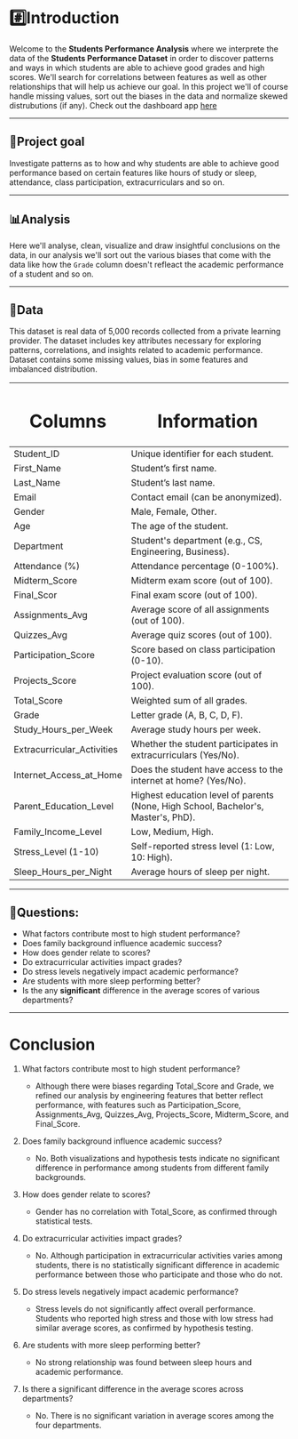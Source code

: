 # #️⃣Introduction
Welcome to the **Students Performance Analysis** where we interprete the data of the **Students Performance Dataset** in order to discover patterns and ways in which students are able to achieve good grades and high scores. We'll search for correlations between features as well as other relationships that will help us achieve our goal. In this project we'll of course handle missing values, sort out the biases in the data and normalize skewed distrubutions (if any). Check out the dashboard app [here](https://google.com)

-------------------------
## 🎯Project goal
Investigate patterns as to how and why students are able to achieve good performance based on certain features like hours of study or sleep, attendance, class participation, extracurriculars and so on.

-------------------------
## 📊Analysis
Here we'll analyse, clean, visualize and draw insightful conclusions on the data, in our analysis we'll sort out the various biases that come with the data like how the `Grade` column doesn't refleact the academic performance of a student and so on.

-------------------------
## 💾Data
This dataset is real data of 5,000 records collected from a private learning provider.
The dataset includes key attributes necessary for exploring patterns, correlations, and insights related to academic performance. Dataset contains some missing values, bias in some features and imbalanced distribution.


| <h1>Columns</h1>              |   <h1>Information</h1>                 |
| -----------                   | -----------------                      |
| Student_ID                    |     Unique identifier for each student.|
| First_Name                    |     Student’s first name.              
| Last_Name                     |     Student’s last name.
| Email                         |     Contact email (can be anonymized).
| Gender                        |     Male, Female, Other.
| Age                           |     The age of the student.
| Department                    |     Student's department (e.g., CS, Engineering, Business).
| Attendance (%)                |     Attendance percentage (0-100%).
| Midterm_Score                 |     Midterm exam score (out of 100).
| Final_Scor                    |     Final exam score (out of 100).
| Assignments_Avg               |     Average score of all assignments (out of 100).
| Quizzes_Avg                   |     Average quiz scores (out of 100).
| Participation_Score           |     Score based on class participation (0-10).
| Projects_Score                |     Project evaluation score (out of 100).
| Total_Score                   |     Weighted sum of all grades.
| Grade                         |     Letter grade (A, B, C, D, F).
| Study_Hours_per_Week          |     Average study hours per week.
| Extracurricular_Activities    |     Whether the student participates in extracurriculars (Yes/No).
| Internet_Access_at_Home       |     Does the student have access to the internet at home? (Yes/No).
| Parent_Education_Level        |     Highest education level of parents (None, High School, Bachelor's, Master's, PhD).
| Family_Income_Level           |     Low, Medium, High.
| Stress_Level (1-10)           |     Self-reported stress level (1: Low, 10: High).
| Sleep_Hours_per_Night         |     Average hours of sleep per night.



-------------------------------------
## 🤔Questions:
- What factors contribute most to high student performance?
- Does family background influence academic success?
- How does gender relate to scores?
- Do extracurricular activities impact grades?
- Do stress levels negatively impact academic performance?
- Are students with more sleep performing better?
- Is the any **significant** difference in the average scores of various departments?

----
# Conclusion
1. What factors contribute most to high student performance?
    - Although there were biases regarding Total_Score and Grade, we refined our analysis by engineering features that better reflect performance, with features such as Participation_Score, Assignments_Avg, Quizzes_Avg, Projects_Score, Midterm_Score, and Final_Score.

2. Does family background influence academic success?
    - No. Both visualizations and hypothesis tests indicate no significant difference in performance among students from different family backgrounds.

3. How does gender relate to scores?
    - Gender has no correlation with Total_Score, as confirmed through statistical tests.

4. Do extracurricular activities impact grades?
    - No. Although participation in extracurricular activities varies among students, there is no statistically significant difference in academic performance between those who participate and those who do not.

5. Do stress levels negatively impact academic performance?
    - Stress levels do not significantly affect overall performance. Students who reported high stress and those with low stress had similar average scores, as confirmed by hypothesis testing.

6. Are students with more sleep performing better?
    - No strong relationship was found between sleep hours and academic performance.

7. Is there a significant difference in the average scores across departments?
    - No. There is no significant variation in average scores among the four departments.